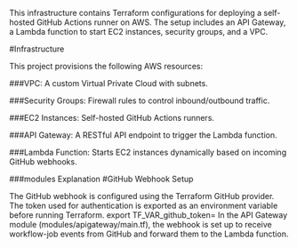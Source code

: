 This infrastructure contains Terraform configurations for deploying a self-hosted GitHub Actions runner  on AWS. The setup includes an API Gateway, a Lambda function to start EC2 instances, security groups, and a VPC.

#Infrastructure

This project provisions the following AWS resources:

###VPC: 
A custom Virtual Private Cloud with subnets.

###Security Groups: 
Firewall rules to control inbound/outbound traffic.

###EC2 Instances: 
Self-hosted GitHub Actions runners.

###API Gateway: 
A RESTful API endpoint to trigger the Lambda function.

###Lambda Function: 
Starts EC2 instances dynamically based on incoming GitHub webhooks.

###modules Explanation
#GitHub Webhook Setup

The GitHub webhook is configured using the Terraform GitHub provider. The token used for authentication is exported as an environment variable before running Terraform.
export TF_VAR_github_token=<tokenid>
In the API Gateway module (modules/apigateway/main.tf), the webhook is set up to receive workflow-job events from GitHub and forward them to the Lambda function.

